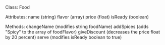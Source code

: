 Class: Food

Attributes:
name (string)
flavor (array)
price (float)
isReady (boolean)

Methods:
changeName (modifies string foodName)
addSpices (adds "Spicy" to the array of foodFlavor)
giveDiscount (decreases the price float by 20 percent)
serve (modifies isReady boolean to true)
